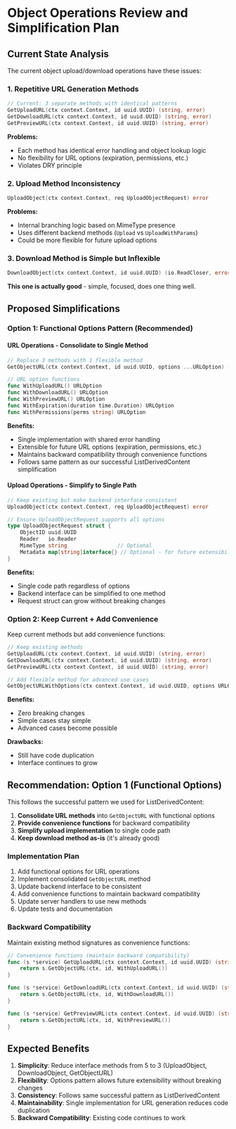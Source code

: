 # Object Operations Review and Simplification Plan

## Current State Analysis

The current object upload/download operations have these issues:

### 1. Repetitive URL Generation Methods
```go
// Current: 3 separate methods with identical patterns
GetUploadURL(ctx context.Context, id uuid.UUID) (string, error)
GetDownloadURL(ctx context.Context, id uuid.UUID) (string, error)
GetPreviewURL(ctx context.Context, id uuid.UUID) (string, error)
```

**Problems:**
- Each method has identical error handling and object lookup logic
- No flexibility for URL options (expiration, permissions, etc.)
- Violates DRY principle

### 2. Upload Method Inconsistency
```go
UploadObject(ctx context.Context, req UploadObjectRequest) error
```

**Problems:**
- Internal branching logic based on MimeType presence
- Uses different backend methods (`Upload` vs `UploadWithParams`)
- Could be more flexible for future upload options

### 3. Download Method is Simple but Inflexible
```go
DownloadObject(ctx context.Context, id uuid.UUID) (io.ReadCloser, error)
```

**This one is actually good** - simple, focused, does one thing well.

## Proposed Simplifications

### Option 1: Functional Options Pattern (Recommended)

#### URL Operations - Consolidate to Single Method
```go
// Replace 3 methods with 1 flexible method
GetObjectURL(ctx context.Context, id uuid.UUID, options ...URLOption) (string, error)

// URL option functions
func WithUploadURL() URLOption
func WithDownloadURL() URLOption
func WithPreviewURL() URLOption
func WithExpiration(duration time.Duration) URLOption
func WithPermissions(perms string) URLOption
```

**Benefits:**
- Single implementation with shared error handling
- Extensible for future URL options (expiration, permissions, etc.)
- Maintains backward compatibility through convenience functions
- Follows same pattern as our successful ListDerivedContent simplification

#### Upload Operations - Simplify to Single Path
```go
// Keep existing but make backend interface consistent
UploadObject(ctx context.Context, req UploadObjectRequest) error

// Ensure UploadObjectRequest supports all options
type UploadObjectRequest struct {
    ObjectID uuid.UUID
    Reader   io.Reader
    MimeType string                // Optional
    Metadata map[string]interface{} // Optional - for future extensibility
}
```

**Benefits:**
- Single code path regardless of options
- Backend interface can be simplified to one method
- Request struct can grow without breaking changes

### Option 2: Keep Current + Add Convenience

Keep current methods but add convenience functions:

```go
// Keep existing methods
GetUploadURL(ctx context.Context, id uuid.UUID) (string, error)
GetDownloadURL(ctx context.Context, id uuid.UUID) (string, error)
GetPreviewURL(ctx context.Context, id uuid.UUID) (string, error)

// Add flexible method for advanced use cases
GetObjectURLWithOptions(ctx context.Context, id uuid.UUID, options URLOptions) (string, error)
```

**Benefits:**
- Zero breaking changes
- Simple cases stay simple
- Advanced cases become possible

**Drawbacks:**
- Still have code duplication
- Interface continues to grow

## Recommendation: Option 1 (Functional Options)

This follows the successful pattern we used for ListDerivedContent:

1. **Consolidate URL methods** into `GetObjectURL` with functional options
2. **Provide convenience functions** for backward compatibility
3. **Simplify upload implementation** to single code path
4. **Keep download method as-is** (it's already good)

### Implementation Plan

1. Add functional options for URL operations
2. Implement consolidated `GetObjectURL` method
3. Update backend interface to be consistent
4. Add convenience functions to maintain backward compatibility
5. Update server handlers to use new methods
6. Update tests and documentation

### Backward Compatibility

Maintain existing method signatures as convenience functions:

```go
// Convenience functions (maintain backward compatibility)
func (s *service) GetUploadURL(ctx context.Context, id uuid.UUID) (string, error) {
    return s.GetObjectURL(ctx, id, WithUploadURL())
}

func (s *service) GetDownloadURL(ctx context.Context, id uuid.UUID) (string, error) {
    return s.GetObjectURL(ctx, id, WithDownloadURL())
}

func (s *service) GetPreviewURL(ctx context.Context, id uuid.UUID) (string, error) {
    return s.GetObjectURL(ctx, id, WithPreviewURL())
}
```

## Expected Benefits

1. **Simplicity**: Reduce interface methods from 5 to 3 (UploadObject, DownloadObject, GetObjectURL)
2. **Flexibility**: Options pattern allows future extensibility without breaking changes
3. **Consistency**: Follows same successful pattern as ListDerivedContent
4. **Maintainability**: Single implementation for URL generation reduces code duplication
5. **Backward Compatibility**: Existing code continues to work